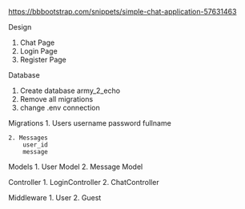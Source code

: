 https://bbbootstrap.com/snippets/simple-chat-application-57631463

Design
1. Chat Page
2. Login Page
3. Register Page

Database
1. Create database army_2_echo
2. Remove all migrations
3. change .env connection

Migrations
    1. Users
        username
        password
        fullname

    2. Messages
        user_id
        message

Models
    1. User Model
    2. Message Model

Controller
    1. LoginController
    2. ChatController

Middleware
    1. User
    2. Guest
